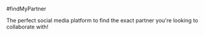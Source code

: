 #findMyPartner

The perfect social media platform to find the exact partner you're looking to collaborate with!

